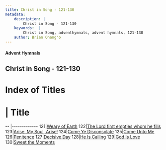 ```yaml
---
title: Christ in Song - 121-130
metadata:
    description: |
        Christ in Song - 121-130
    keywords:  |
        Christ in Song, adventhymnals, advent hymnals, 121-130
    author: Brian Onang'o
---
```


#### Advent Hymnals
## Christ in Song - 121-130

# Index of Titles
# | Title                        
-- |-------------
121|[Weary of Earth](/christ-in-song/101-200/121-130/Weary-of-Earth)
122|[The Lord first empties whom he fills](/christ-in-song/101-200/121-130/The-Lord-first-empties-whom-he-fills)
123|[Arise, My Soul, Arise!](/christ-in-song/101-200/121-130/Arise,-My-Soul,-Arise!)
124|[Come Ye Disconsolate](/christ-in-song/101-200/121-130/Come-Ye-Disconsolate)
125|[Come Unto Me](/christ-in-song/101-200/121-130/Come-Unto-Me)
126|[Penitence](/christ-in-song/101-200/121-130/Penitence)
127|[Decisive Day](/christ-in-song/101-200/121-130/Decisive-Day)
128|[He Is Calling](/christ-in-song/101-200/121-130/He-Is-Calling)
129|[God Is Love](/christ-in-song/101-200/121-130/God-Is-Love)
130|[Sweet the Moments](/christ-in-song/101-200/121-130/Sweet-the-Moments)